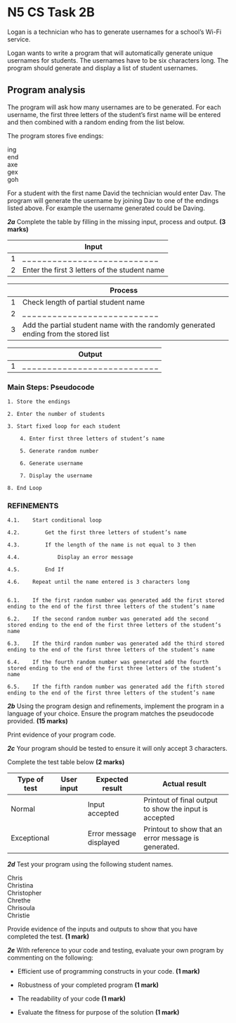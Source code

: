 # N5 CS Task 2B

Logan is a technician who has to generate usernames for a school’s Wi-Fi service.

Logan wants to write a program that will automatically generate unique usernames for students. The usernames have to be six characters long. The program should generate and display a list of student usernames.

## Program analysis

The program will ask how many usernames are to be generated. For each username, the first three letters of the student’s first name will be entered and then combined with a random ending from the list below.

The program stores five endings:

ing  
end  
axe  
gex  
goh


For a student with the first name David the technician would enter Dav. The program will generate the username by joining Dav to one of the endings listed above. For example the username generated could be Daving.

___2a___ Complete the table by filling in the missing input, process and output. __(3 marks)__

|  | Input |
| :---: | --- |
| 1 | _ _ _ _ _ _ _ _ _ _ _ _ _ _ _ _ _ _ _ _ _ _ _ _ _ _ _ | 
| 2 | Enter the first 3 letters of the student name |

|  | Process |
| :---: | --- |
| 1 | Check length of partial student name |
| 2 | _ _ _ _ _ _ _ _ _ _ _ _ _ _ _ _ _ _ _ _ _ _ _ _ _ _ _ |
| 3 | Add the partial student name with the randomly generated ending from the stored list |

|  | Output |
| :---| --- |
| 1 | _ _ _ _ _ _ _ _ _ _ _ _ _ _ _ _ _ _ _ _ _ _ _ _ _ _ _ |

### Main Steps: Pseudocode

```
1. Store the endings

2. Enter the number of students

3. Start fixed loop for each student

    4. Enter first three letters of student’s name

    5. Generate random number

    6. Generate username

    7. Display the username

8. End Loop
```

### REFINEMENTS

```
4.1.    Start conditional loop

4.2.        Get the first three letters of student’s name

4.3.        If the length of the name is not equal to 3 then

4.4.            Display an error message

4.5.        End If

4.6.    Repeat until the name entered is 3 characters long


6.1.    If the first random number was generated add the first stored ending to the end of the first three letters of the student’s name

6.2.    If the second random number was generated add the second stored ending to the end of the first three letters of the student’s name

6.3.    If the third random number was generated add the third stored ending to the end of the first three letters of the student’s name

6.4.    If the fourth random number was generated add the fourth stored ending to the end of the first three letters of the student’s name

6.5.    If the fifth random number was generated add the fifth stored ending to the end of the first three letters of the student’s name

```

___2b___ Using the program design and refinements, implement the program in a language of your choice. Ensure the program matches the pseudocode provided. __(15 marks)__

Print evidence of your program code.

___2c___ Your program should be tested to ensure it will only accept 3 characters.

Complete the test table below __(2 marks)__

| Type of test | User input | Expected result | Actual result |
| --- | --- | --- | --- |
| Normal | | Input accepted | Printout of final output to show the input is accepted |
| Exceptional | | Error message displayed | Printout to show that an error message is generated. |

___2d___ Test your program using the following student names.

Chris  
Christina  
Christopher  
Chrethe  
Chrisoula  
Christie

Provide evidence of the inputs and outputs to show that you have completed the test. __(1 mark)__

___2e___ With reference to your code and testing, evaluate your own program by commenting
on the following:

* Efficient use of programming constructs in your code. __(1 mark)__

* Robustness of your completed program __(1 mark)__

* The readability of your code __(1 mark)__

* Evaluate the fitness for purpose of the solution __(1 mark)__
